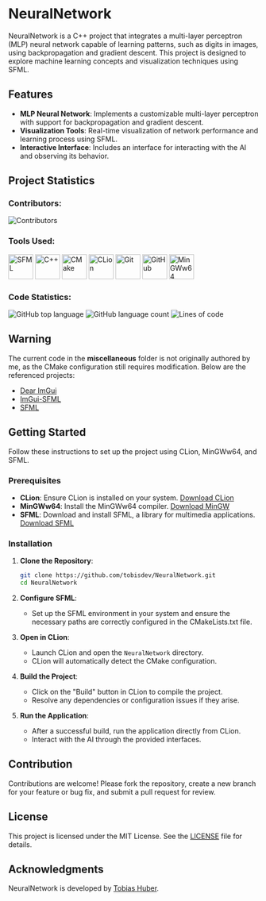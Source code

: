 
# NeuralNetwork

NeuralNetwork is a C++ project that integrates a multi-layer perceptron (MLP) neural network capable of learning patterns, such as digits in images, using backpropagation and gradient descent. This project is designed to explore machine learning concepts and visualization techniques using SFML.

## Features

- **MLP Neural Network**: Implements a customizable multi-layer perceptron with support for backpropagation and gradient descent.
- **Visualization Tools**: Real-time visualization of network performance and learning process using SFML.
- **Interactive Interface**: Includes an interface for interacting with the AI and observing its behavior.

## Project Statistics

### Contributors:

![Contributors](https://contributors-img.web.app/image?repo=tobisdev/NeuralNetwork)

### Tools Used:

<p align="left">
  <img src="https://external-content.duckduckgo.com/iu/?u=https%3A%2F%2Fraw.githubusercontent.com%2Fdmitriy3342%2Fvs-template-sfml2.5.1-win-ping-pong%2Fmain%2Fdocs%2FSFML_LOGO.png&f=1&nofb=1&ipt=9de402d5957c3ccde66da24cd46b928e0111a22a656fe040d8ebb1cda77b6157&ipo=images" alt="SFML" height="50">
  <img src="https://upload.wikimedia.org/wikipedia/commons/1/18/ISO_C%2B%2B_Logo.svg" alt="C++" height="50">
  <img src="https://upload.wikimedia.org/wikipedia/commons/1/13/Cmake.svg" alt="CMake" height="50">
  <img src="https://external-content.duckduckgo.com/iu/?u=https%3A%2F%2Fresources.jetbrains.com%2Fstorage%2Fproducts%2Fcompany%2Fbrand%2Flogos%2FCLion_icon.png&f=1&nofb=1" alt="CLion" height="50">
  <img src="https://upload.wikimedia.org/wikipedia/commons/3/3f/Git_icon.svg" alt="Git" height="50">
  <img src="https://upload.wikimedia.org/wikipedia/commons/9/91/Octicons-mark-github.svg" alt="GitHub" height="50">
  <img src="https://external-content.duckduckgo.com/iu/?u=http%3A%2F%2Fratfactor.com%2Fmisc%2Fmingw64%2Flogo01.png&f=1&nofb=1&ipt=9663013f20d2fd271028a47115e275e51121baf16c4235bbcab72b26f2bbf33f&ipo=images" alt="MinGWw64" height="50">
</p>

### Code Statistics:

![GitHub top language](https://img.shields.io/github/languages/top/tobisdev/NeuralNetwork)
![GitHub language count](https://img.shields.io/github/languages/count/tobisdev/NeuralNetwork)
![Lines of code](https://tokei.rs/b1/github/tobisdev/NeuralNetwork)

## Warning

The current code in the **miscellaneous** folder is not originally authored by me, as the CMake configuration still requires modification. Below are the referenced projects:

- [Dear ImGui](https://github.com/ocornut/imgui)
- [ImGui-SFML](https://github.com/eliasdaler/imgui-sfml)
- [SFML](https://github.com/SFML/SFML)

## Getting Started

Follow these instructions to set up the project using CLion, MinGWw64, and SFML.

### Prerequisites

- **CLion**: Ensure CLion is installed on your system. [Download CLion](https://www.jetbrains.com/clion/download/)
- **MinGWw64**: Install the MinGWw64 compiler. [Download MinGW](http://mingw-w64.org/doku.php)
- **SFML**: Download and install SFML, a library for multimedia applications. [Download SFML](https://www.sfml-dev.org/download.php)

### Installation

1. **Clone the Repository**:
   ```bash
   git clone https://github.com/tobisdev/NeuralNetwork.git
   cd NeuralNetwork
   ```

2. **Configure SFML**:
   - Set up the SFML environment in your system and ensure the necessary paths are correctly configured in the CMakeLists.txt file.

3. **Open in CLion**:
   - Launch CLion and open the `NeuralNetwork` directory.
   - CLion will automatically detect the CMake configuration.

4. **Build the Project**:
   - Click on the "Build" button in CLion to compile the project.
   - Resolve any dependencies or configuration issues if they arise.

5. **Run the Application**:
   - After a successful build, run the application directly from CLion.
   - Interact with the AI through the provided interfaces.

## Contribution

Contributions are welcome! Please fork the repository, create a new branch for your feature or bug fix, and submit a pull request for review.

## License

This project is licensed under the MIT License. See the [LICENSE](LICENSE) file for details.

## Acknowledgments

NeuralNetwork is developed by [Tobias Huber](https://github.com/tobisdev).
